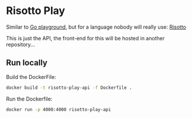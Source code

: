 # Risotto Play

Similar to [Go playground](https://play.golang.org/), but for a language nobody will really use: [Risotto](https://github.com/raphaelvigee/risotto)

This is just the API, the front-end for this will be hosted in another repository...

## Run locally

Build the DockerFile:

```bash
docker build -t risotto-play-api -f Dockerfile .
```

Run the Dockerfile:

```bash
docker run -p 4000:4000 risotto-play-api
```
